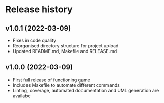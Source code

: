 Release history
===================
  
v1.0.1 (2022-03-09)
-------------------

* Fixes in code quality
* Reorganised directory structure for project upload
* Updated README.md, Makefile and RELEASE.md
  
v1.0.0 (2022-03-09)
-------------------

* First full release of functioning game
* Includes Makefile to automate different commands
* Linting, coverage, automated documentation and UML generation are availabe